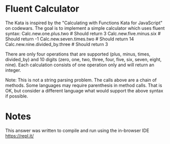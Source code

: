 # Fluent Calculator
The Kata is inspired by the "Calculating with Functions Kata for JavaScript" on codewars. The
goal is to implement a simple calculator which uses fluent syntax:
Calc.new.one.plus.two				# Should return 3
Calc.new.five.minus.six				# Should return -1
Calc.new.seven.times.two			# Should return 14
Calc.new.nine.divided_by.three		# Should return 3

There are only four operations that are supported (plus, minus, times, divided_by) and 10 digits
(zero, one, two, three, four, five, six, seven, eight, nine).
Each calculation consists of one operation only and will return an integer.

Note: This is not a string parsing problem. The calls above are a chain of methods. Some
languages may require parenthesis in method calls. That is OK, but consider a different
language what would support the above syntax if possible.

# Notes
This answer was written to compile and run using the in-browser IDE https://repl.it/
